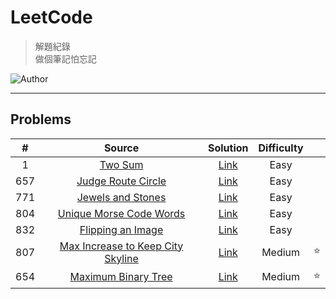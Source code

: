 # LeetCode
> 解題紀錄    
> 做個筆記怕忘記  

![Author](https://img.shields.io/badge/Author-Junxiang-yellow.svg)
___
## Problems

| #     | Source                                                                 | Solution        | Difficulty ||
| :---: | :--------------------------------------------------------------------: | :-------------: | :--------: |:--------:|
| 1     | [Two Sum][Two Sum]                                                     | [Link](%231)    | Easy       ||
| 657   | [Judge Route Circle][Judge Route Circle]                               | [Link](/%23657) | Easy       ||
| 771   | [Jewels and Stones][Jewels and Stones]                                 | [Link](/%23771) | Easy       ||
| 804   | [Unique Morse Code Words][Unique Morse Code Words]                     | [Link](/%23804) | Easy       ||
| 832   | [Flipping an Image][Flipping an Image]                                 | [Link](/%23832) | Easy       ||
| 807   | [Max Increase to Keep City Skyline][Max Increase to Keep City Skyline] | [Link](/%23807) | Medium     |⭐|
| 654   | [Maximum Binary Tree][Maximum Binary Tree]                             | [Link](/%23654) | Medium     |⭐|


<!-- 參考 超連結 Source -->
[Two Sum]: https://leetcode.com/problems/two-sum/
[Judge Route Circle]:https://leetcode.com/problems/judge-route-circle/description/ 
[Jewels and Stones]:https://leetcode.com/problems/jewels-and-stones/description/    
[Unique Morse Code Words]:https://leetcode.com/problems/unique-morse-code-words/description/
[Flipping an Image]:https://leetcode.com/problems/flipping-an-image/description/
[Max Increase to Keep City Skyline]:https://leetcode.com/problems/max-increase-to-keep-city-skyline/description/
[Maximum Binary Tree]:https://leetcode.com/problems/maximum-binary-tree/description/